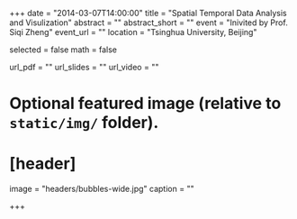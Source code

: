+++
date = "2014-03-07T14:00:00"
title = "Spatial Temporal Data Analysis and Visulization"
abstract = ""
abstract_short = ""
event = "Inivited by Prof. Siqi Zheng"
event_url = ""
location = "Tsinghua University, Beijing"

selected = false
math = false

url_pdf = ""
url_slides = ""
url_video = ""

# Optional featured image (relative to `static/img/` folder).
# [header]
image = "headers/bubbles-wide.jpg"
caption = ""

+++


